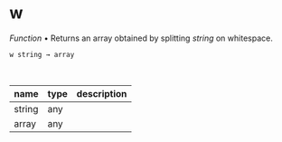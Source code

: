 # w

_Function_ &bull; Returns an array obtained by splitting _string_ on whitespace.

<pre><code>w string &rarr; array</code></pre>
<br>

| name | type | description |
|------|------|-------------|
|string|any||
|array|any||


